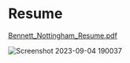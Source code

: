 # Resume


[Bennett_Nottingham_Resume.pdf](https://github.com/bennettnottingham/Resume/blob/main/Bennett_Nottingham_Resume.pdf)



![Screenshot 2023-09-04 190037](https://github.com/bennettnottingham/Resume/assets/65934399/f9e3706e-0b18-4bce-b530-2e55549ebedd)





